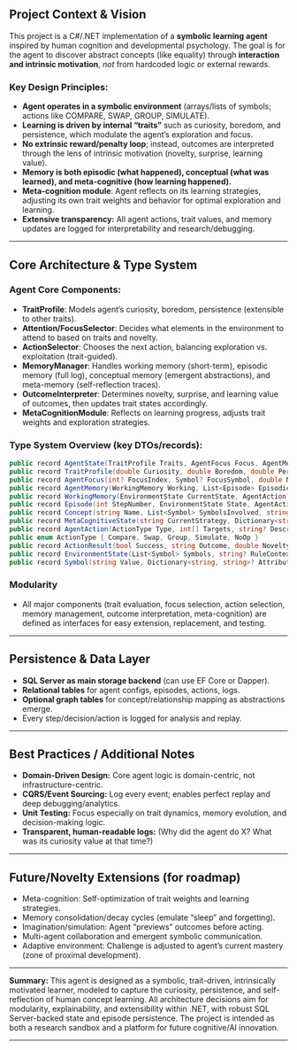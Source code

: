 ﻿## **Project Context & Vision**

This project is a C#/.NET implementation of a **symbolic learning agent** inspired by human cognition and developmental psychology. The goal is for the agent to discover abstract concepts (like equality) through **interaction and intrinsic motivation**, *not* from hardcoded logic or external rewards.

### **Key Design Principles:**

* **Agent operates in a symbolic environment** (arrays/lists of symbols; actions like COMPARE, SWAP, GROUP, SIMULATE).
* **Learning is driven by internal “traits”** such as curiosity, boredom, and persistence, which modulate the agent’s exploration and focus.
* **No extrinsic reward/penalty loop**; instead, outcomes are interpreted through the lens of intrinsic motivation (novelty, surprise, learning value).
* **Memory is both episodic (what happened), conceptual (what was learned), and meta-cognitive (how learning happened).**
* **Meta-cognition module**: Agent reflects on its learning strategies, adjusting its own trait weights and behavior for optimal exploration and learning.
* **Extensive transparency:** All agent actions, trait values, and memory updates are logged for interpretability and research/debugging.

---

## **Core Architecture & Type System**

### **Agent Core Components:**

* **TraitProfile**: Models agent’s curiosity, boredom, persistence (extensible to other traits).
* **Attention/FocusSelector**: Decides what elements in the environment to attend to based on traits and novelty.
* **ActionSelector**: Chooses the next action, balancing exploration vs. exploitation (trait-guided).
* **MemoryManager**: Handles working memory (short-term), episodic memory (full log), conceptual memory (emergent abstractions), and meta-memory (self-reflection traces).
* **OutcomeInterpreter**: Determines novelty, surprise, and learning value of outcomes, then updates trait states accordingly.
* **MetaCognitionModule**: Reflects on learning progress, adjusts trait weights and exploration strategies.

### **Type System Overview (key DTOs/records):**

```csharp
public record AgentState(TraitProfile Traits, AgentFocus Focus, AgentMemory Memory, MetaCognitiveState MetaState);
public record TraitProfile(double Curiosity, double Boredom, double Persistence);
public record AgentFocus(int? FocusIndex, Symbol? FocusSymbol, double NoveltyScore, double AttentionStrength);
public record AgentMemory(WorkingMemory Working, List<Episode> Episodic, List<Concept> Concepts, List<MetaMemory> Meta);
public record WorkingMemory(EnvironmentState CurrentState, AgentAction? LastAction, ActionResult? LastResult, int StepNumber);
public record Episode(int StepNumber, EnvironmentState State, AgentAction Action, ActionResult Result, TraitProfile TraitSnapshot, DateTime Timestamp);
public record Concept(string Name, List<Symbol> SymbolsInvolved, string? Definition, double Confidence, DateTime CreatedAt);
public record MetaCognitiveState(string CurrentStrategy, Dictionary<string, double> TraitAdjustments, double LearningRate, string? LastInsight);
public record AgentAction(ActionType Type, int[] Targets, string? Description);
public enum ActionType { Compare, Swap, Group, Simulate, NoOp }
public record ActionResult(bool Success, string Outcome, double Novelty, double Surprise, double LearningValue, string? AdditionalInfo);
public record EnvironmentState(List<Symbol> Symbols, string? RuleContext);
public record Symbol(string Value, Dictionary<string, string>? Attributes = null);
```

### **Modularity**

* All major components (trait evaluation, focus selection, action selection, memory management, outcome interpretation, meta-cognition) are defined as interfaces for easy extension, replacement, and testing.

---

## **Persistence & Data Layer**

* **SQL Server as main storage backend** (can use EF Core or Dapper).
* **Relational tables** for agent configs, episodes, actions, logs.
* **Optional graph tables** for concept/relationship mapping as abstractions emerge.
* Every step/decision/action is logged for analysis and replay.

---

## **Best Practices / Additional Notes**

* **Domain-Driven Design:** Core agent logic is domain-centric, not infrastructure-centric.
* **CQRS/Event Sourcing:** Log every event; enables perfect replay and deep debugging/analytics.
* **Unit Testing:** Focus especially on trait dynamics, memory evolution, and decision-making logic.
* **Transparent, human-readable logs:** (Why did the agent do X? What was its curiosity value at that time?)

---

## **Future/Novelty Extensions (for roadmap)**

* Meta-cognition: Self-optimization of trait weights and learning strategies.
* Memory consolidation/decay cycles (emulate “sleep” and forgetting).
* Imagination/simulation: Agent “previews” outcomes before acting.
* Multi-agent collaboration and emergent symbolic communication.
* Adaptive environment: Challenge is adjusted to agent’s current mastery (zone of proximal development).

---

**Summary:**
This agent is designed as a symbolic, trait-driven, intrinsically motivated learner, modeled to capture the curiosity, persistence, and self-reflection of human concept learning. All architecture decisions aim for modularity, explainability, and extensibility within .NET, with robust SQL Server-backed state and episode persistence. The project is intended as both a research sandbox and a platform for future cognitive/AI innovation.

---
